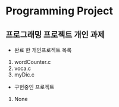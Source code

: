 # Programming Project
## 프로그래밍 프로젝트 개인 과제
- 완료 한 개인프로젝트 목록

1. wordCounter.c
2. voca.c
3. myDic.c

- 구현중인 프로젝트

1. None
